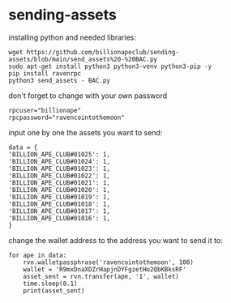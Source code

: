 # sending-assets
installing python and needed libraries:
```
wget https://github.com/billionapeclub/sending-assets/blob/main/send_assets%20-%20BAC.py
sudo apt-get install python3 python3-venv python3-pip -y
pip install ravenrpc
python3 send_assets - BAC.py
```

don't forget to change with your own password
```
rpcuser="billionape"
rpcpassword="ravencointothemoon"
```

input one by one the assets you want to send:
```
data = {
'BILLION_APE_CLUB#01025': 1,
'BILLION_APE_CLUB#01024': 1,
'BILLION_APE_CLUB#01023': 1,
'BILLION_APE_CLUB#01022': 1,
'BILLION_APE_CLUB#01021': 1,
'BILLION_APE_CLUB#01020': 1,
'BILLION_APE_CLUB#01019': 1,
'BILLION_APE_CLUB#01018': 1,
'BILLION_APE_CLUB#01017': 1,
'BILLION_APE_CLUB#01016': 1,
}
```

change the wallet address to the address you want to send it to:
```
for ape in data:
    rvn.walletpassphrase('ravencointothemoon', 100)
    wallet = 'R9mxDnaXDZrHapjnDYFgzetHo2QbKBksRF'
    asset_sent = rvn.transfer(ape, '1', wallet)
    time.sleep(0.1)
    print(asset_sent)
```
